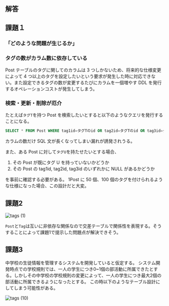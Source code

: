 ## 解答

## 課題１

### 「どのような問題が生じるか」

### タグの数がカラム数に依存している

Post テーブルのタグに関してのカラムは 3 つしかないため、将来的な仕様変更によって 4 つ以上のタグを設定したいという要求が発生した時に対応できない。また設定できるタグの数が変更するたびにカラムを一個増やす DDL を発行するオペレーションコストが発生してしまう。

### 検索・更新・削除が厄介

たとえば`タグT`を持つ Post を検索したいとすると以下のようなクエリを発行することになる。

```sql
SELECT * FROM Post WHERE tag1id=タグTのid OR tag2id=タグTのid OR tag3id=タグTのid;
```

カラムの数だけ SQL 文が長くなってしまい漏れが誘発されうる。

また、ある Post に対して`タグU`を持たせたいとする場合、

1. その Post が既にタグ U を持っていないかどうか
2. その Post の tag1id, tag2id, tag3id のいずれかに NULL があるかどうか

を事前に確認する必要がある。
1Post に 50 個、100 個のタグを付けられるような仕様になった場合、この設計だと大変。

## 課題2


![tags (1)](https://user-images.githubusercontent.com/76472239/190937254-b215b431-da0a-43da-9c88-bbf0e27ff3b1.png)

`Post`と`Tag`は互いに非依存な関係なので交差テーブルで関係性を表現する。そうすることによって課題1で提示した問題点が解決できそう。

## 課題3

中学校の生徒情報を管理するシステムを開発していると仮定する。
システム開発時点での学校規則では、一人の学生につき0~1個の部活動に所属できたとする。しかしその中学校の学校規則の変更によって、一人の学生につき最大2個の部活動に所属できるようになったとする。
この時以下のようなテーブル設計にしてしまう可能性がある。


![tags (10)](https://user-images.githubusercontent.com/76472239/193417303-065b59ed-99b7-40e0-a354-04a7d1b91c79.png)

